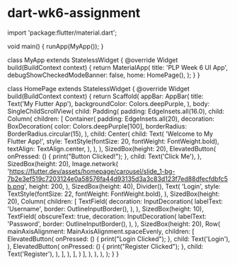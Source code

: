 # dart-wk6-assignment

import 'package:flutter/material.dart';

void main() {
  runApp(MyApp());
}

class MyApp extends StatelessWidget {
  @override
  Widget build(BuildContext context) {
    return MaterialApp(
      title: 'PLP Week 6 UI App',
      debugShowCheckedModeBanner: false,
      home: HomePage(),
    );
  }
}

class HomePage extends StatelessWidget {
  @override
  Widget build(BuildContext context) {
    return Scaffold(
      appBar: AppBar(
        title: Text('My Flutter App'),
        backgroundColor: Colors.deepPurple,
      ),
      body: SingleChildScrollView(
        child: Padding(
          padding: EdgeInsets.all(16.0),
          child: Column(
            children: [
              Container(
                padding: EdgeInsets.all(20),
                decoration: BoxDecoration(
                  color: Colors.deepPurple[100],
                  borderRadius: BorderRadius.circular(15),
                ),
                child: Center(
                  child: Text(
                    'Welcome to My Flutter App!',
                    style: TextStyle(fontSize: 20, fontWeight: FontWeight.bold),
                    textAlign: TextAlign.center,
                  ),
                ),
              ),
              SizedBox(height: 20),
              ElevatedButton(
                onPressed: () {
                  print("Button Clicked!");
                },
                child: Text('Click Me'),
              ),
              SizedBox(height: 20),
              Image.network(
                'https://flutter.dev/assets/homepage/carousel/slide_1-bg-7b2e3ef519c7203124e0a58576fa44d93135d3a3c83d123f7ed88dfecfdbfc5b.png',
                height: 200,
              ),
              SizedBox(height: 40),
              Divider(),
              Text(
                'Login',
                style: TextStyle(fontSize: 22, fontWeight: FontWeight.bold),
              ),
              SizedBox(height: 20),
              Column(
                children: [
                  TextField(
                    decoration: InputDecoration(
                      labelText: 'Username',
                      border: OutlineInputBorder(),
                    ),
                  ),
                  SizedBox(height: 10),
                  TextField(
                    obscureText: true,
                    decoration: InputDecoration(
                      labelText: 'Password',
                      border: OutlineInputBorder(),
                    ),
                  ),
                  SizedBox(height: 20),
                  Row(
                    mainAxisAlignment: MainAxisAlignment.spaceEvenly,
                    children: [
                      ElevatedButton(
                        onPressed: () {
                          print("Login Clicked");
                        },
                        child: Text('Login'),
                      ),
                      ElevatedButton(
                        onPressed: () {
                          print("Register Clicked");
                        },
                        child: Text('Register'),
                      ),
                    ],
                  ),
                ],
              )
            ],
          ),
        ),
      ),
    );
  }
}
